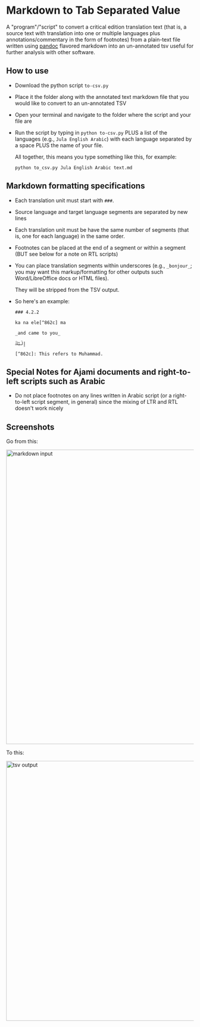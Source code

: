 Markdown to Tab Separated Value
==============================

A "program"/"script" to convert a critical edition translation text (that is, a source text with translation into one or multiple languages plus annotations/commentary in the form of footnotes) from a plain-text file written using [pandoc](https://pandoc.org/) flavored markdown into an un-annotated tsv useful for further analysis with other software.

How to use
----------

- Download the python script `to-csv.py`

- Place it the folder along with the annotated text markdown file that you would like to convert to an un-annotated TSV

- Open your terminal and navigate to the folder where the script and your file are

- Run the script by typing in `python to-csv.py` PLUS a list of the languages (e.g., `Jula English Arabic`) with each language separated by a space PLUS the name of your file.

  All together, this means you type something like this, for example:
  
  `python to_csv.py Jula English Arabic text.md`

Markdown formatting specifications
----------------------------------

   - Each translation unit must start with `###`. 

   - Source language and target language segments are separated by new lines

   - Each translation unit must be have the same number of segments (that is, one for each language) in the same order.

   - Footnotes can be placed at the end of a segment or within a segment (BUT see below for a note on RTL scripts)

   - You can place translation segments within underscores (e.g., `_bonjour_`; you may want this markup/formatting for other outputs such Word/LibreOffice docs or HTML files).

     They will be stripped from the TSV output.

   - So here's an example:

     ```
     ### 4.2.2
     
     ka na ele[^862c] ma
     
     _and came to you_
     
     إِلَيْكَ
     
     [^862c]: This refers to Muhammad.
     ```

Special Notes for Ajami documents and right-to-left scripts such as Arabic
--------------------------------------------------------------------------

- Do not place footnotes on any lines written in Arabic script (or a right-to-left script segment, in general) since the mixing of LTR and RTL doesn't work nicely

Screenshots
-----------


Go from this:

<img width="791" alt="markdown input" src="https://user-images.githubusercontent.com/6858318/78091543-61b2a480-738a-11ea-90eb-0b6323ae83ae.png">

To this:

<img width="698" alt="tsv output" src="https://user-images.githubusercontent.com/6858318/78091554-68411c00-738a-11ea-8e4a-d81fb4b29e1c.png">
